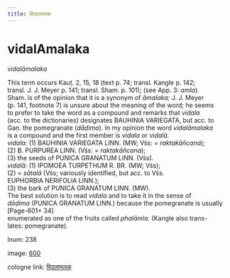 ```yaml
---
title: विदलामलक
---
```


# vidalAmalaka

<i>vidalāmalaka</i>  <div n="P" />This term occurs Kauṭ. 2, 15, 18 (text p. 74; transl. Kangle p. 142; <div n="lb" />transl. <bot>J. J.</bot> Meyer p. 141; transl. Sham. p. 101); (see App. 3: <i>amla</i>). <div n="lb" />Sham. is of the opinion that it is a synonym of <i>āmalaka;</i> <bot>J. J.</bot> Meyer <div n="lb" />(p. 141, footnote 7) is unsure about the meaning of the word; he seems <div n="lb" />to prefer to take the word as a compound and remarks that <i>vidala</i> <div n="lb" />(acc. to the dictionaries) designates <bot>BAUHINIA VARIEGATA</bot>, but acc. to <div n="lb" />Gaṇ. the pomegranate (<i>dāḍima</i>). In my opinion the word <i>vidalāmalaka</i> <div n="lb" />is a compound and the first member is <i>vidala</i> or <i>vidalā.</i> <div n="HI" /><i>vidala:</i> (1) <bot>BAUHINIA VARIEGATA LINN.</bot> (MW; Vśs: = <i>raktakāñcana</i>); <div n="lb" />(2) <bot>B. PURPUREA LINN.</bot> (Vśs: = <i>raktakāñcana</i>); <div n="lb" />(3) the seeds of <bot>PUNICA GRANATUM LINN.</bot> (Vśs). <div n="HI" /><i>vidalā:</i> (1) <bot>IPOMOEA TURPETHUM R. BR.</bot> (MW; Vśs); <div n="lb" />(2) = <i>sātalā</i> (Vśs; variously identified, but acc. to Vśs. <div n="lb" /><bot>EUPHORBIA NERIFOLIA LINN.</bot>); <div n="lb" />(3) the bark of <bot>PUNICA GRANATUM LINN.</bot> (MW). <div n="P" />The best solution is to read <i>vidala</i> and to take it in the sense of <div n="lb" /><i>dāḍima</i> (<bot>PUNICA GRANATUM LINN.</bot>) because the pomegranate is usually [Page-601+ 34] <div n="lb" />enumerated as one of the fruits called <i>phalāmla.</i> (Kangle also trans- <div n="lb" />lates: pomegranate).

lnum: 238

image: [600](https://www.sanskrit-lexicon.uni-koeln.de/scans/csl-apidev/servepdf.php?dict=snp&page=600)

cologne link: [विदलामलक](https://sanskrit-lexicon.uni-koeln.de/scans/csl-apidev/getword.php?dict=snp&key=विदलामलक)

